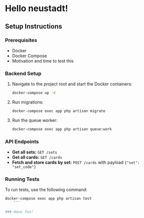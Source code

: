 # Hello neustadt!

## Setup Instructions

### Prerequisites

- Docker
- Docker Compose
- Motivation and time to test this

### Backend Setup

1. Navigate to the project root and start the Docker containers:
    ```bash
    docker-compose up -d
    ```

2. Run migrations:
    ```bash
    docker-compose exec app php artisan migrate
    ```

3. Run the queue worker:
    ```bash
    docker-compose exec app php artisan queue:work
    ```

### API Endpoints

- **Get all sets:** `GET /sets`
- **Get all cards:** `GET /cards`
- **Fetch and store cards by set:** `POST /cards` with payload `{"set": "set_code"}`

### Running Tests

To run tests, use the following command:
```bash
docker-compose exec app php artisan test
    ```

### Have fun!
